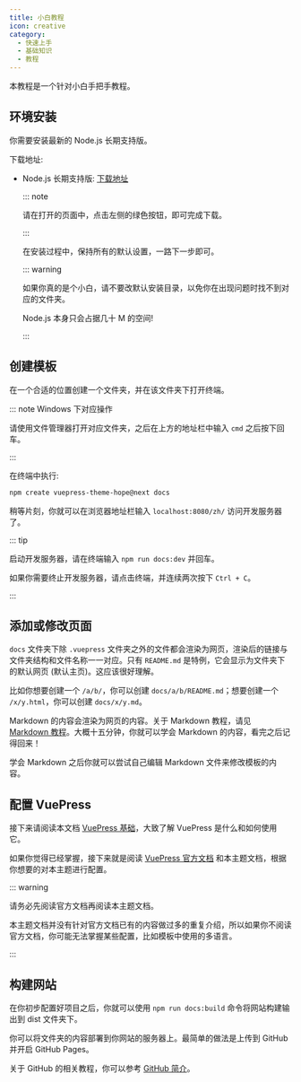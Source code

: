```yaml
---
title: 小白教程
icon: creative
category:
  - 快速上手
  - 基础知识
  - 教程
---
```


本教程是一个针对小白手把手教程。

<!-- more -->

## 环境安装

你需要安装最新的 Node.js 长期支持版。

下载地址:

- Node.js 长期支持版: [下载地址](https://nodejs.org/zh-cn/)

  ::: note

  请在打开的页面中，点击左侧的绿色按钮，即可完成下载。

  :::

  在安装过程中，保持所有的默认设置，一路下一步即可。

  ::: warning

  如果你真的是个小白，请不要改默认安装目录，以免你在出现问题时找不到对应的文件夹。

  Node.js 本身只会占据几十 M 的空间!

  :::

## 创建模板

在一个合适的位置创建一个文件夹，并在该文件夹下打开终端。

::: note Windows 下对应操作

请使用文件管理器打开对应文件夹，之后在上方的地址栏中输入 `cmd` 之后按下回车。

:::

在终端中执行:

```sh
npm create vuepress-theme-hope@next docs
```

稍等片刻，你就可以在浏览器地址栏输入 `localhost:8080/zh/` 访问开发服务器了。

::: tip

启动开发服务器，请在终端输入 `npm run docs:dev` 并回车。

如果你需要终止开发服务器，请点击终端，并连续两次按下 `Ctrl + C`。

:::

## 添加或修改页面

`docs` 文件夹下除 `.vuepress` 文件夹之外的文件都会渲染为网页，渲染后的链接与文件夹结构和文件名称一一对应。只有 `README.md` 是特例，它会显示为文件夹下的默认网页 (默认主页)。这应该很好理解。

比如你想要创建一个 `/a/b/`，你可以创建 `docs/a/b/README.md`；想要创建一个 `/x/y.html`，你可以创建 `docs/x/y.md`。

Markdown 的内容会渲染为网页的内容。关于 Markdown 教程，请见 [Markdown 教程](markdown/README.md)。大概十五分钟，你就可以学会 Markdown 的内容，看完之后记得回来！

学会 Markdown 之后你就可以尝试自己编辑 Markdown 文件来修改模板的内容。

## 配置 VuePress

接下来请阅读本文档 [VuePress 基础](vuepress/README.md)，大致了解 VuePress 是什么和如何使用它。

如果你觉得已经掌握，接下来就是阅读 [VuePress 官方文档](https://v1.vuepress.vuejs.org/zh/guide/) 和本主题文档，根据你想要的对本主题进行配置。

::: warning

请务必先阅读官方文档再阅读本主题文档。

本主题文档并没有针对官方文档已有的内容做过多的重复介绍，所以如果你不阅读官方文档，你可能无法掌握某些配置，比如模板中使用的多语言。

:::

## 构建网站

在你初步配置好项目之后，你就可以使用 `npm run docs:build` 命令将网站构建输出到 dist 文件夹下。

你可以将文件夹的内容部署到你网站的服务器上。最简单的做法是上传到 GitHub 并开启 GitHub Pages。

关于 GitHub 的相关教程，你可以参考 [GitHub 简介](https://mrhope.site/code/github/)。
